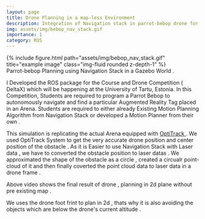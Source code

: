 ```yaml
---
layout: page
title: Drone Planning in a map-less Environment
description: Integration of Navigation stack in parrot-bebop drone for 2d planning in a Map - less Environment
img: assets/img/bebop_nav_stack.gif
importance: 1
category: ROS
---
```

<div class="row">
    <div class="col-sm mt-3 mt-md-0">
        {% include figure.html path="assets/img/bebop_nav_stack.gif" title="example image" class="img-fluid rounded z-depth-1" %}
    </div>
</div>
<div class="caption">
    Parrot-bebop Planning using Navigation Stack in  a Gazebo World .
</div>

I Developed the ROS package for the Course and Drone Competition ( DeltaX) which will be happening at the University of Tartu, Estonia. 
In this Competition, Students are required to program a Parrot Bebop to autonomously navigate and  find a particular Augmented Reality Tag placed in an Arena. 
Students are required to either already Existing Motion Planning Algorithm from Navigation Stack or developed a Motion Planner from their own .

This simulation is replicating the actual Arena equipped with <a href="https://optitrack.com/">OptiTrack </a> . We used OptiTrack System to get the very accurate  drone position and center position of the obstacle .
As it is Easier to use Navigation Stack with Laser data ,  we have to converted the obstacle position to laser datas .
We approximated the shape of the obstacle as a circle , created a circualr point-cloud  of it  and then finally coverted the point cloud data to laser data in a  drone frame . 

Above video shows the final result of drone , planning in 2d plane without pre existing map .

We uses the drone foot frint to plan in 2d , thats why it is also avoiding the objects which are below the drone's  current altitude .
<!-- A detailed tutorial  of how to setup the teb planner in ROS , what parameters usually need to be tuned, and other useful information will be posted at <a href="https://www.skillsmove.eu/">skills.move.eu</a> website. Tutorial link:
`to be posted later , once tutorial gets published at skillsmove.eu` -->